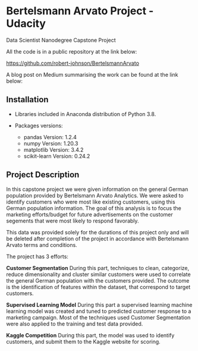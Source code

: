 # Bertelsmann Arvato Project - Udacity

Data Scientist Nanodegree Capstone Project

All the code is in a public repository at the link below:

https://github.com/robert-johnson/BertelsmannArvato

A blog post on Medium summarising the work can be found at the link below:

<medium url to post>

## Installation

- Libraries included in Anaconda distribution of Python 3.8.
- Packages versions:

    - pandas Version: 1.2.4
    - numpy Version: 1.20.3
    - matplotlib Version: 3.4.2
    - scikit-learn Version: 0.24.2

## Project Description

In this capstone project we were given information on the general German population provided by Bertelsmann Arvato Analytics.  We were asked to identify customers who were most like existing customers, using this German population information.  The goal of this analysis is to focus the marketing efforts/budget for future advertisements on the customer segements that were most likely to respond favorably.
  
This data was provided solely for the durations of this project only and will be deleted after completion of the project
in accordance with Bertelsmann Arvato terms and conditions.

The project has 3 efforts:

**Customer Segmentation**
During this part, techniques to clean, categorize, reduce dimensionality and cluster similar customers were used to correlate the general German population with the customers provided.  The outcome is the identification of features within the dataset, that correspond to target customers.

**Supervised Learning Model**
During this part a supervised learning machine learning model was created and tuned to predicted customer response to a marketing campaign.  Most of the techniques used Customer Segmentation were also applied to the training and test data provided.

**Kaggle Competition**
During this part, the model was used to identify customers, and submit them to the Kaggle website for scoring.
